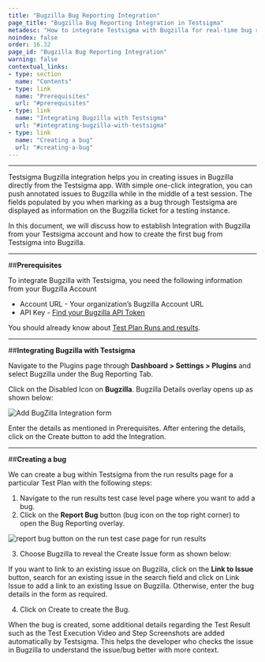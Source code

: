 ```yaml
---
title: "Bugzilla Bug Reporting Integration"
page_title: "Bugzilla Bug Reporting Integration in Testsigma"
metadesc: "How to integrate Testsigma with Bugzilla for real-time bug reporting during Test Runs"
noindex: false
order: 16.32
page_id: "Bugzilla Bug Reporting Integration"
warning: false
contextual_links:
- type: section
  name: "Contents"
- type: link
  name: "Prerequisites"
  url: "#prerequisites"
- type: link
  name: "Integrating Bugzilla with Testsigma"
  url: "#integrating-bugzilla-with-testsigma"
- type: link
  name: "Creating a bug"
  url: "#creating-a-bug"
---
```


---

Testsigma Bugzilla integration helps you in creating issues in Bugzilla directly from the Testsigma app. With simple one-click integration, you can push annotated issues to Bugzilla while in the middle of a test session. The fields populated by you when marking as a bug through Testsigma are displayed as information on the Bugzilla ticket for a testing instance.

In this document, we will discuss how to establish Integration with Bugzilla from your Testsigma account and how to create the first bug from Testsigma into Bugzilla.

---
##**Prerequisites**

To integrate Bugzilla with Testsigma, you need the following information from your Bugzilla Account
  * Account URL - Your organization’s Bugzilla Account URL
* API Key - [Find your Bugzilla API Token](https://bugzilla.readthedocs.io/en/latest/integrating/auth-delegation.html#auth-delegation)

You should already know about [Test Plan Runs and results](https://testsigma.com/docs/runs/test-plan-executions/).

---
##**Integrating Bugzilla with Testsigma**

Navigate to the Plugins page through **Dashboard > Settings > Plugins** and select Bugzilla under the Bug Reporting Tab.

Click on the Disabled Icon on **Bugzilla**. Bugzilla Details overlay opens up as shown below:

![Add BugZilla Integration form ](https://docs.testsigma.com/images/bugzilla/add-Bugzilla-integration-form.png)

Enter the details as mentioned in Prerequisites. After entering the details, click on the Create button to add the Integration.

---
##**Creating a bug**

We can create a bug within Testsigma from the run results page for a particular Test Plan with the following steps:

  1. Navigate to the run results test case level page where you want to add a bug.
  2. Click on the **Report Bug** button (bug icon on the top right corner) to open the Bug Reporting overlay.

  ![report bug button on the run test case page for run results](https://docs.testsigma.com/images/bugzilla/run-results-test-case-page-report-bug-button-bugzilla.png)

  3. Choose Bugzilla to reveal the Create Issue form as shown below:

If you want to link to an existing issue on Bugzilla, click on the **Link to Issue** button, search for an existing issue in the search field and click on Link Issue to add a link to an existing Issue on Bugzilla. Otherwise, enter the bug details in the form as required.

  4. Click on Create to create the Bug.
  
 When the bug is created, some additional details regarding the Test Result such as the Test Execution Video and Step Screenshots are added automatically by Testsigma. This helps the developer who checks the issue in Bugzilla to understand the issue/bug better with more context.
